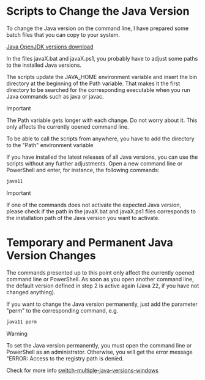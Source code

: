 # Scripts to Change the Java Version

To change the Java version on the command line, I have prepared some batch files that you can copy to your system.

[Java OpenJDK versions download](https://jdk.java.net/archive/)

In the files javaX.bat and javaX.ps1, you probably have to adjust some paths to the installed Java versions.

The scripts update the JAVA_HOME environment variable and insert the bin directory at the beginning of the Path variable. That makes it the first directory to be searched for the corresponding executable when you run Java commands such as java or javac.

>[!IMPORTANT]
The Path variable gets longer with each change. Do not worry about it. This only affects the currently opened command line.

To be able to call the scripts from anywhere, you have to add the directory to the "Path" environment variable

If you have installed the latest releases of all Java versions, you can use the scripts without any further adjustments. Open a new command line or PowerShell and enter, for instance, the following commands:

```bash
java11
```

>[!IMPORTANT]
If one of the commands does not activate the expected Java version, please check if the path in the javaX.bat and javaX.ps1 files corresponds to the installation path of the Java version you want to activate.

# Temporary and Permanent Java Version Changes
The commands presented up to this point only affect the currently opened command line or PowerShell. As soon as you open another command line, the default version defined in step 2 is active again (Java 22, if you have not changed anything).

If you want to change the Java version permanently, just add the parameter "perm" to the corresponding command, e.g.

```bash
java11 perm
```

>[!WARNING]
To set the Java version permanently, you must open the command line or PowerShell as an administrator. Otherwise, you will get the error message "ERROR: Access to the registry path is denied.

Check for more info [switch-multiple-java-versions-windows](https://www.happycoders.eu/java/how-to-switch-multiple-java-versions-windows/)
